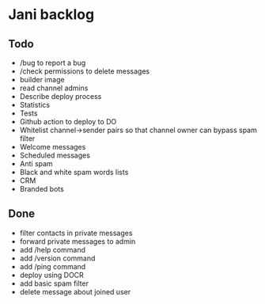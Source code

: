# Jani backlog

## Todo

- /bug to report a bug
- /check permissions to delete messages
- builder image
- read channel admins
- Describe deploy process
- Statistics
- Tests
- Github action to deploy to DO
- Whitelist channel->sender pairs so that channel owner can bypass spam filter
- Welcome messages
- Scheduled messages
- Anti spam
- Black and white spam words lists
- CRM
- Branded bots

## Done

- filter contacts in private messages
- forward private messages to admin
- add /help command
- add /version command
- add /ping command
- deploy using DOCR
- add basic spam filter
- delete message about joined user
